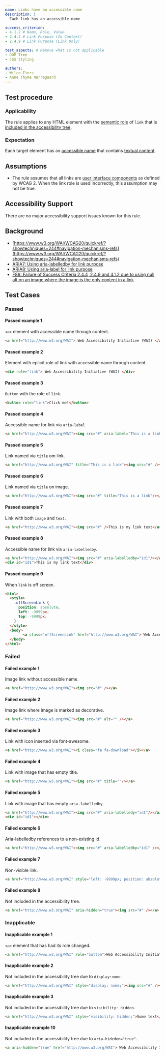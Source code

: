 ```yaml
---
name: Links have an accessible name
description: |
  Each link has an accessible name

success_criterion:
- 4.1.2 # Name, Role, Value
- 2.4.4 # Link Purpose (In Context)
- 2.4.9 # Link Purpose (Link Only)

test_aspects: # Remove what is not applicable
- DOM Tree
- CSS Styling

authors:
- Wilco Fiers
- Anne Thyme Nørregaard
---
```


## Test procedure

### Applicability

The rule applies to any HTML element with the [semantic role](#semantic-role) of `link` that is [included in the accessibility tree](#included-in-the-accessibility-tree).

### Expectation

Each target element has an [accessible name](#accessible-name) that contains [textual content](#textual-content).

## Assumptions

- The rule assumes that all links are [user interface components](https://www.w3.org/TR/WCAG20/#user-interface-componentdef) as defined by WCAG 2. When the link role is used incorrectly, this assumption may not be true.

## Accessibility Support

There are no major accessibility support issues known for this rule.

## Background

- [https://www.w3.org/WAI/WCAG20/quickref/?showtechniques=244#navigation-mechanisms-refs](https://www.w3.org/WAI/WCAG20/quickref/?showtechniques=244#navigation-mechanisms-refs)
- [ARIA7: Using aria-labelledby for link purpose](https://www.w3.org/TR/WCAG20-TECHS/ARIA7.html)
- [ARIA8: Using aria-label for link purpose](https://www.w3.org/TR/WCAG20-TECHS/ARIA8.html)
- [F89: Failure of Success Criteria 2.4.4, 2.4.9 and 4.1.2 due to using null alt on an image where the image is the only content in a link](http://www.w3.org/TR/WCAG20-TECHS/F89.html)

## Test Cases

### Passed

#### Passed example 1

`<a>` element with accessible name through content.

```html
<a href="http://www.w3.org/WAI"> Web Accessibility Initiative (WAI) </a>
```

#### Passed example 2

Element with eplicit role of link with accessible name through content.

```html
<div role="link"> Web Accessibility Initiative (WAI) </div>
```

#### Passed example 3

`Button` with the role of `link`.

```html
<button role="link">Click me!</button>
```

#### Passed example 4

Accessible name for link via `aria-label`

```html
<a href="http://www.w3.org/WAI"><img src="#" aria-label="This is a link"/></a>
```

#### Passed example 5

Link named via `title` om link.

```html
<a href="http://www.w3.org/WAI" title="This is a link"><img src="#" /></a>
```

#### Passed example 6

Link named via `title` on image.

```html
<a href="http://www.w3.org/WAI"><img src="#" title="This is a link"/></a>
```

#### Passed example 7

Link with both `image` and `text`.

```html
<a href="http://www.w3.org/WAI"><img src="#" />This is my link text</a>
```

#### Passed example 8

Accessible name for link via `aria-labelledby`.

```html
<a href="http://www.w3.org/WAI"><img src="#" aria-labelledby="id1"/></a>
<div id="id1">This is my link text</div>
```

#### Passed example 9

When `link` is off screen.

```html
<html>
  <style>
    .offScreenLink {
      position: absolute;
      left: -9999px;
      top: -9999px;
    }
  </style>
  <body>
		<a class="offScreenLink" href="http://www.w3.org/WAI"> Web Accessibility Initiative (WAI) </a>
  </body>
</html>
```

### Failed

#### Failed example 1

Image link without accessible name.

```html
<a href="http://www.w3.org/WAI"><img src="#" /></a>
```

#### Failed example 2

Image link where image is marked as decorative.

```html
<a href="http://www.w3.org/WAI"><img src="#" alt="" /></a>
```

#### Failed example 3

Link with icon inserted via font-awesome.

```html
<a href="http://www.w3.org/WAI"><i class="fa fa-download"></i></a>
```

#### Failed example 4

Link with image that has empty title.

```html
<a href="http://www.w3.org/WAI"><img src="#" title=""/></a>
```

#### Failed example 5

Link with image that has empty `aria-labelledby`.

```html
<a href="http://www.w3.org/WAI"><img src="#" aria-labelledy="id1"/></a>
<div id="id1"></div>
```

#### Failed example 6

Aria-labelledby references to a non-existing id.

```html
<a href="http://www.w3.org/WAI"><img src="#" aria-labelledby="id1" /></a>
```

#### Failed example 7

Non-visible link.

```html
<a href="http://www.w3.org/WAI" style="left: -9999px; position: absolute;"><img src="#" /></a>
```

#### Failed example 8

Not included in the accessibility tree.

```html
<a href="http://www.w3.org/WAI" aria-hidden="true"><img src="#" /></a>
```

### Inapplicable

#### Inapplicable example 1

`<a>` element that has had its role changed.

```html
<a href="http://www.w3.org/WAI" role="button">Web Accessibility Initiative (WAI)</a>
```

#### Inapplicable example 2

Not included in the accessibility tree due to `display:none`.

```html
<a href="http://www.w3.org/WAI" style="display: none;"><img src="#" /></a>
```

#### Inapplicable example 3

Not included in the accessibility tree due to `visibility: hidden`.

```html
<a href="http://www.w3.org/WAI" style="visibility: hidden;">Some text</a>
```

#### Inapplicable example 10

Not included in the accessibility tree due to `aria-hideden="true"`.

```html
<a aria-hidden="true" href="http://www.w3.org/WAI"> Web Accessibility Initiative (WAI) </a>
```
